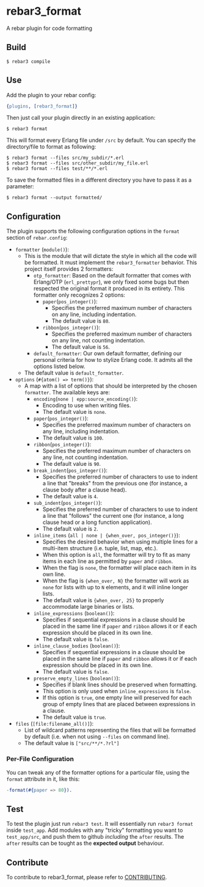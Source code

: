 # rebar3_format

A rebar plugin for code formatting

## Build

    $ rebar3 compile

## Use

Add the plugin to your rebar config:

```erlang
{plugins, [rebar3_format]}
```

Then just call your plugin directly in an existing application:

    $ rebar3 format

This will format every Erlang file under `/src` by default. You can specify the directory/file to format as following:

    $ rebar3 format --files src/my_subdir/*.erl
    $ rebar3 format --files src/other_subdir/my_file.erl
    $ rebar3 format --files test/**/*.erl

To save the formatted files in a different directory you have to pass it as a parameter:

    $ rebar3 format --output formatted/

## Configuration

The plugin supports the following configuration options in the `format` section of `rebar.config`:

* `formatter` (`module()`):
    - This is the module that will dictate the style in which all the code will be formatted. It must implement the `rebar3_formatter` behavior. This project itself provides 2 formatters:
        + `otp_formatter`: Based on the default formatter that comes with Erlang/OTP (`erl_prettypr`), we only fixed some bugs but then respected the original format it produced in its entirety. This formatter only recognizes 2 options:
            * `paper`(`pos_integer()`):
                - Specifies the preferred maximum number of characters on any line, including indentation.
                - The default value is `80`.
            * `ribbon`(`pos_integer()`):
                - Specifies the preferred maximum number of characters on any line, not counting indentation.
                - The default value is `56`.
        + `default_formatter`: Our own default formatter, defining our personal criteria for how to stylize Erlang code. It admits all the options listed below.
    - The default value is `default_formatter`.
* `options` (`#{atom() => term()}`):
    - A map with a list of options that should be interpreted by the chosen `formatter`. The available keys are:
        + `encoding`(`none | epp:source_encoding()`):
            * Encoding to use when writing files.
            * The default value is `none`.
        + `paper`(`pos_integer()`):
            * Specifies the preferred maximum number of characters on any line, including indentation.
            * The default value is `100`.
        + `ribbon`(`pos_integer()`):
            * Specifies the preferred maximum number of characters on any line, not counting indentation.
            * The default value is `90`.
        + `break_indent`(`pos_integer()`):
            * Specifies the preferred number of characters to use to indent a line that "breaks" from the previous one (for instance, a clause body after a clause head).
            * The default value is `4`.
        + `sub_indent`(`pos_integer()`):
            * Specifies the preferred number of characters to use to indent a line that "follows" the current one (for instance, a long clause head or a long function application).
            * The default value is `2`.
        + `inline_items` (`all | none | {when_over, pos_integer()}`):
            * Specifies the desired behavior when using multiple lines for a multi-item structure (i.e. tuple, list, map, etc.).
            * When this option is `all`, the formatter will try to fit as many items in each line as permitted by `paper` and `ribbon`.
            * When the flag is `none`, the formatter will place each item in its own line.
            * When the flag is `{when_over, N}` the formatter will work as `none` for lists with up to `N` elements, and it will inline longer lists.
            * The default value is `{when_over, 25}` to properly accommodate large binaries or lists.
        + `inline_expressions` (`boolean()`):
            * Specifies if sequential expressions in a clause should be placed in the same line if `paper` and `ribbon` allows it or if each expression should be placed in its own line.
            * The default value is `false`.
        + `inline_clause_bodies` (`boolean()`):
            * Specifies if sequential expressions in a clause should be placed in the same line if `paper` and `ribbon` allows it or if each expression should be placed in its own line.
            * The default value is `false`.
        + `preserve_empty_lines` (`boolean()`):
            * Specifies if blank lines should be preserved when formatting.
            * This option is only used when `inline_expressions` is `false`.
            * If this option is `true`, one empty line will preserved for each group of empty lines that are placed between expressions in a clause.
            * The default value is `true`.
* `files` (`[file:filename_all()]`):
    - List of wildcard patterns representing the files that will be formatted by default (i.e. when not using `--files` on command line).
    - The default value is `["src/**/*.?rl"]`

### Per-File Configuration

You can tweak any of the formatter options for a particular file, using the `format` attribute in it, like this:

```erlang
-format(#{paper => 80}).
```

## Test

To test the plugin just run `rebar3 test`.
It will essentially run `rebar3 format` inside `test_app`.
Add modules with any "tricky" formatting you want to `test_app/src`, and push them to github _including_ the `after` results.
The `after` results can be tought as the **expected output** behaviour.

## Contribute

To contribute to rebar3_format, please refer to [CONTRIBUTING](CONTRIBUTING.md).
